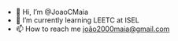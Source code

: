 - 👋 Hi, I’m @JoaoCMaia
- 🌱 I’m currently learning LEETC at ISEL
- 📫 How to reach me joão2000maia@gmail.com

<!---
JoaoCMaia/JoaoCMaia is a ✨ special ✨ repository because its `README.md` (this file) appears on your GitHub profile.
You can click the Preview link to take a look at your changes.
--->
